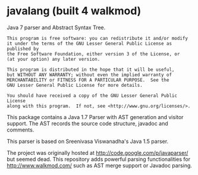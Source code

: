 javalang (built 4 walkmod)
==========================

Java 7 parser and Abstract Syntax Tree.

	This program is free software: you can redistribute it and/or modify
	it under the terms of the GNU Lesser General Public License as published by
	the Free Software Foundation, either version 3 of the License, or
	(at your option) any later version.

	This program is distributed in the hope that it will be useful,
	but WITHOUT ANY WARRANTY; without even the implied warranty of
	MERCHANTABILITY or FITNESS FOR A PARTICULAR PURPOSE.  See the
	GNU Lesser General Public License for more details.

	You should have received a copy of the GNU Lesser General Public License
	along with this program.  If not, see <http://www.gnu.org/licenses/>.
	
This package contains a Java 1.7 Parser with AST generation and visitor support. 
The AST records the source code structure, javadoc and comments.

This parser is based on Sreenivasa Viswanadha's Java 1.5 parser.

The project was originally hosted at http://code.google.com/p/javaparser/ but 
seemed dead. This repository adds powerful parsing functionalities for http://www.walkmod.com/ such 
as AST merge support or Javadoc parsing.


